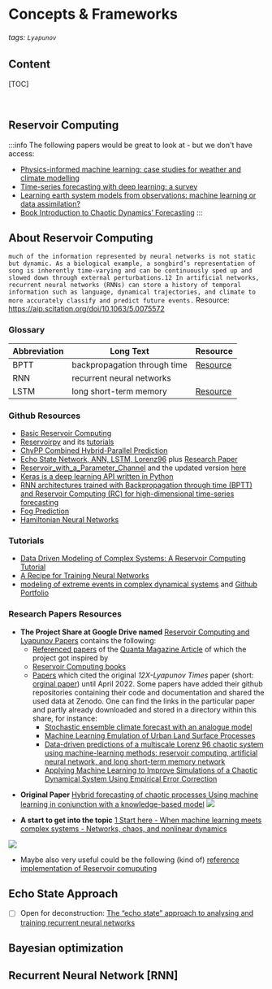 # Concepts & Frameworks

###### tags: `Lyapunov`

## Content
[TOC]

&nbsp; 

## Reservoir Computing

:::info
The following papers would be great to look at - but we don't have access:
- [Physics-informed machine learning: case studies for weather and climate modelling](https://royalsocietypublishing.org/doi/epdf/10.1098/rsta.2020.0093)
- [Time-series forecasting with deep learning: a survey](https://royalsocietypublishing.org/doi/epdf/10.1098/rsta.2020.0209)
- [Learning earth system models from observations: machine learning or data assimilation?](https://royalsocietypublishing.org/doi/epdf/10.1098/rsta.2020.0089)
- [Book Introduction to Chaotic Dynamics’ Forecasting](https://link.springer.com/chapter/10.1007/978-3-030-94482-7_1)
:::

## About Reservoir Computing
`much of the information represented by neural networks is not static but dynamic. As a biological example, a songbird’s representation of song is inherently time-varying and can be continuously sped up and slowed down through external perturbations.12 In artificial networks, recurrent neural networks (RNNs) can store a history of temporal information such as language, dynamical trajectories, and climate to more accurately classify and predict future events.`
Resource: https://aip.scitation.org/doi/10.1063/5.0075572

### Glossary
| Abbreviation | Long Text | Resource |
| -------- | -------- | ------|
| BPTT    | backpropagation through time     | [Resource](https://www.sciencedirect.com/science/article/pii/S0959438818302009?via%3Dihub)|
| RNN    | recurrent neural networks    | |
| LSTM |long short-term memory|[Resource](https://doi.org/10.1162/neco.1997.9.8.1735)|


### Github Resources
- [Basic Reservoir Computing](https://github.com/japlatt/BasicReservoirComputing)
- [Reservoirpy](https://github.com/reservoirpy/reservoirpy) and its [tutorials](https://github.com/reservoirpy/reservoirpy/tree/master/tutorials)
- [ChyPP Combined Hybrid-Parallel Prediction](https://github.com/awikner/CHyPP)
- [Echo State Network, ANN, LSTM, Lorenz96](https://github.com/ashesh6810/RCESN_spatio_temporal) plus [Research Paper](https://npg.copernicus.org/articles/27/373/2020/npg-27-373-2020.pdf)
- [Reservoir_with_a_Parameter_Channel](https://github.com/lw-kong/Reservoir_with_a_Parameter_Channel_PRR2021) and the updated version [here](https://github.com/lw-kong/Reservoir_with_a_Parameter_Channel_JPC2021)
- [Keras is a deep learning API written in Python](https://github.com/keras-team/keras)
- [RNN architectures trained with Backpropagation through time (BPTT) and Reservoir Computing (RC) for high-dimensional time-series forecasting](https://github.com/pvlachas/RNN-RC-Chaos)
- [Fog Prediction](https://github.com/conrad-blucher-institute/FogNet)
- [Hamiltonian Neural Networks](https://github.com/ayushgarg31/HNN-Neurips20190)

### Tutorials
- [Data Driven Modeling of Complex Systems: A Reservoir Computing Tutorial](https://towardsdatascience.com/data-driven-modeling-of-complex-systems-8a96dc92abf9)
- [A Recipe for Training Neural Networks](http://karpathy.github.io/2019/04/25/recipe/)
- [ modeling of extreme events in complex dynamical systems](https://arxiv.org/pdf/1803.03365.pdf) and [Github Portfolio](https://github.com/zhong1wan/data-assisted)

### Research Papers Resources
- **The Project Share at Google Drive named** [Reservoir Computing and Lyapunov Papers](https://drive.google.com/drive/folders/1k8CK4sZdLH_wBURhgpL9KALrrVdhGjbQ?usp=sharing) contains the following:
  * [Referenced papers](https://drive.google.com/drive/folders/1TiNeHFyYzE4GM_c3pWGFj6iFEGDmh_1F?usp=sharing) of the [Quanta Magazine Article](https://www.quantamagazine.org/machine-learnings-amazing-ability-to-predict-chaos-20180418/) of which the project got inspired  by  
  * [Reservoir Computing books](https://drive.google.com/drive/folders/1KjsVNSTHzqYjPzX4l_9fDCL8IwwKsoJj?usp=sharing)
  * [Papers](https://drive.google.com/drive/folders/1sTSDBxfW_rJ-CRqvDRx-ehzndIQ6ORbK?usp=sharing) which cited the original *12X-Lyapunov Times* paper (short: [orginal paper](https://drive.google.com/open?id=1AkVMKwpyp6LLu3-jyaQMLp8KPVgKuEgb&authuser=matthias.frenzl%40gmail.com&usp=drive_fs)) until April 2022. 
Some papers have added their github repositories containing their code and documentation and shared the used data at Zenodo. One can find the links in the particular paper and partly already downloaded and stored in a directory within this share, for instance:   
    * [Stochastic ensemble climate forecast with an analogue model](https://drive.google.com/drive/folders/16vZgIEJMNFCo-7YqbwcsJLOJWpbqQaMk?usp=sharing)
    * [Machine Learning Emulation of Urban Land Surface Processes](https://drive.google.com/drive/folders/17-ZVWbmnbI99x7HqhLv3-q-La6O7uQA7?usp=sharing)
    * [Data-driven predictions of a multiscale Lorenz 96 chaotic system
using machine-learning methods: reservoir computing, artificial
neural network, and long short-term memory network](https://drive.google.com/drive/folders/176W3693wfgYKQqTRpxPB37W5aaHoPF3r?usp=sharing)
    * [Applying Machine Learning to Improve Simulations of a
Chaotic Dynamical System Using Empirical Error
Correction](https://drive.google.com/drive/folders/16YYqqmd_R7qVpN9ZROX3NqQ1KTl7mfR2?usp=sharing)
 * **Original Paper** [Hybrid forecasting of chaotic processes Using machine learning in conjunction with a knowledge-based model](https://drive.google.com/open?id=1AkVMKwpyp6LLu3-jyaQMLp8KPVgKuEgb&authuser=matthias.frenzl%40gmail.com&usp=drive_fs)
![](https://hackmd.io/_uploads/HJQN4ZHUq.png)

  * **A start to get into the topic** [1 Start here -  When machine learning meets complex systems - Networks, chaos, and nonlinear dynamics](https://drive.google.com/file/d/19GQTl6J7zLEYXzGBaBWzmbKZXHOhFDzp/view?usp=sharing)


![](https://hackmd.io/_uploads/B1HBH-S89.png)


* Maybe also very useful could be the following (kind of) [reference implementation of Reservoir comuputing](https://drive.google.com/drive/folders/16w-Ft6alYtYL0GJw59R6NJQfCnXngfCt?usp=sharing)

## Echo State Approach
- [ ]  Open for deconstruction: [The “echo state” approach to analysing and training recurrent neural networks](https://drive.google.com/file/d/1-2zf47O9JLtJ8zEUUQK-IQ2eXgbS-ZZ4/view?usp=sharing)
## Bayesian optimization

## Recurrent Neural Network [RNN]

